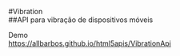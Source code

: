 #Vibration  
##API para vibração de dispositivos móveis


Demo  
https://allbarbos.github.io/html5apis/VibrationApi